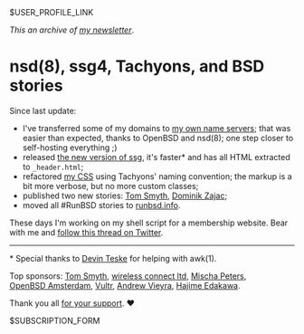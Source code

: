 <div>$USER_PROFILE_LINK</div>

_This an archive of [my newsletter](/n/)_.

# nsd(8), ssg4, Tachyons, and BSD stories

Since last update:

- I've transferred some of my domains to [my own name
servers](http://www.romanzolotarev.com/openbsd/nsd.html); that was
easier than expected, thanks to OpenBSD and nsd(8); one step closer
to self-hosting everything ;)
- released [the new version of
ssg](https://www.romanzolotarev.com/ssg.html), it's&nbsp;faster*
and has all HTML extracted to `_header.html`;<br>
- refactored [my CSS](https://www.romanzolotarev.com/style.css)
using Tachyons' naming convention; the markup is a bit more verbose,
but no more custom classes;
- published two new stories:
[Tom Smyth](https://runbsd.info/people/ogmaconnect.html),
[Dominik Zajac](https://runbsd.info/people/banym.html);
- moved all #RunBSD stories to [runbsd.info](https://runbsd.info/).

These days I'm working on my shell script for a membership website.
Bear with me and [follow this thread on
Twitter](https://twitter.com/romanzolotarev/status/1070665029312225286).

---

\* Special thanks to
[Devin Teske](https://twitter.com/freebsdfrau/status/1075797843460288512)
for helping with awk(1).

Top sponsors:
[Tom Smyth](https://twitter.com/ogmaconnect1),
[wireless&nbsp;connect&nbsp;ltd](http://wirelessconnect.eu),
[Mischa Peters](https://twitter.com/mischapeters),
[OpenBSD&nbsp;Amsterdam](https://openbsd.amsterdam/?rz),
[Vultr](/vultr.html),
[Andrew Vieyra](https://twitter.com/andrewvieyra),
[Hajime Edakawa](https://twitter.com/hjmedkw).

Thank you all [for your
support](https://www.romanzolotarev.com/sponsors.html?n). &#10084;

<div>$SUBSCRIPTION_FORM</div>
